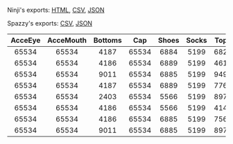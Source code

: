 Ninji's exports: [HTML](https://wuffs.org/acnh/bcsv_150/html/ItemPlayerInitialOutfitGirlAWParam.html), [CSV](https://wuffs.org/acnh/bcsv_150/csv/ItemPlayerInitialOutfitGirlAWParam.csv), [JSON](https://wuffs.org/acnh/bcsv_150/json/ItemPlayerInitialOutfitGirlAWParam.json)

Spazzy's exports: [CSV](https://github.com/McSpazzy/acnh-csv/blob/master/ItemPlayerInitialOutfitGirlAWParam.csv), [JSON](https://github.com/McSpazzy/acnh-json/blob/master/ItemPlayerInitialOutfitGirlAWParam.json)

| AcceEye | AcceMouth | Bottoms | Cap | Shoes | Socks | Tops | UniqueID | Label |
|:--:|:--:|:--:|:--:|:--:|:--:|:--:|:--:|:--:|
| 65534 | 65534 | 4187 | 65534 | 6884 | 5199 | 6820 | 0 | 'GirlAW_0' | 
| 65534 | 65534 | 4186 | 65534 | 6889 | 5199 | 4615 | 1 | 'GirlAW_1' | 
| 65534 | 65534 | 9011 | 65534 | 6885 | 5199 | 9498 | 2 | 'GirlAW_2' | 
| 65534 | 65534 | 4187 | 65534 | 6889 | 5199 | 7761 | 3 | 'GirlAW_3' | 
| 65534 | 65534 | 2403 | 65534 | 5566 | 5199 | 8974 | 4 | 'GirlAW_4' | 
| 65534 | 65534 | 4186 | 65534 | 5566 | 5199 | 4147 | 5 | 'GirlAW_5' | 
| 65534 | 65534 | 4186 | 65534 | 6885 | 5199 | 7568 | 6 | 'GirlAW_6' | 
| 65534 | 65534 | 9011 | 65534 | 6885 | 5199 | 8977 | 7 | 'GirlAW_7' | 
